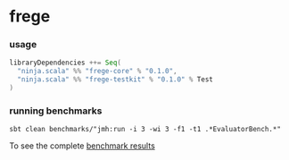 # frege

### usage
```sbt
libraryDependencies ++= Seq(
  "ninja.scala" %% "frege-core" % "0.1.0",
  "ninja.scala" %% "frege-testkit" % "0.1.0" % Test
)
```

### running benchmarks
```
sbt clean benchmarks/"jmh:run -i 3 -wi 3 -f1 -t1 .*EvaluatorBench.*"
```
To see the complete [benchmark results](BENCHMARKS.md)
